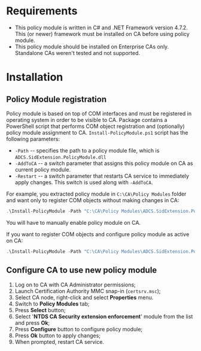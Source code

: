 # Requirements
- This policy module is written in C# and .NET Framework version 4.7.2. This (or newer) framework must be installed on CA before using policy module.
- This policy module should be installed on Enterprise CAs only. Standalone CAs weren't tested and not supported.

# Installation

## Policy Module registration
Policy module is based on top of COM interfaces and must be registered in operating system in order to be visible to CA. Package contains a PowerShell script that performs COM object registration and (optionally) policy module assignment to CA. `Install-PolicyModule.ps1` script has the following parameters:

- `-Path` -- specifies the path to a policy module file, which is `ADCS.SidExtension.PolicyModule.dll`
- `-AddToCA` -- a switch parameter that assigns this policy module on CA as current policy module.
- `-Restart` -- a switch parameter that restarts CA service to immediately apply changes. This switch is used along with `-AddToCA`.

For example, you extracted policy module in `C:\CA\Policy Modules` folder and want only to register COM objects without making changes in CA:
```PowerShell
.\Install-PolicyModule -Path "C:\CA\Policy Modules\ADCS.SidExtension.PolicyModule.dll"
```
You will have to manually enable policy module on CA.

If you want to register COM objects and configure policy module as active on CA:
```PowerShell
.\Install-PolicyModule -Path "C:\CA\Policy Modules\ADCS.SidExtension.PolicyModule.dll" -AddToCA -Restart
```

## Configure CA to use new policy module
1. Log on to CA with CA Administrator permissions;
2. Launch Certification Authority MMC snap-in (`certsrv.msc`);
3. Select CA node, right-click and select **Properties** menu.
4. Switch to **Policy Modules** tab;
5. Press **Select** button;
6. Select '**NTDS CA Security extension enforcement**' module from the list and press **Ok**;
7. Press **Configure** button to configure policy module;
8. Press **Ok** button to apply changes;
9. When prompted, restart CA service.
